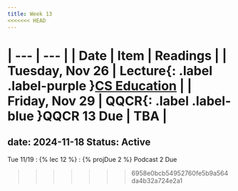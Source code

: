```yaml
---
title: Week 13
<<<<<<< HEAD
---
```


| --- | --- |
| Date | Item | Readings |
| Tuesday, Nov 26 | **Lecture**{: .label .label-purple }[CS Education](#) |
| Friday, Nov 29 | **QQCR**{: .label .label-blue }QQCR 13 Due | TBA |
=======
date: 2024-11-18
Status: Active
---

Tue 11/19
: {% lec 12 %}
: {% projDue 2 %} Podcast 2 Due
>>>>>>> 6958e0bcb54952760fe5b9a564da4b32a724e2a1
